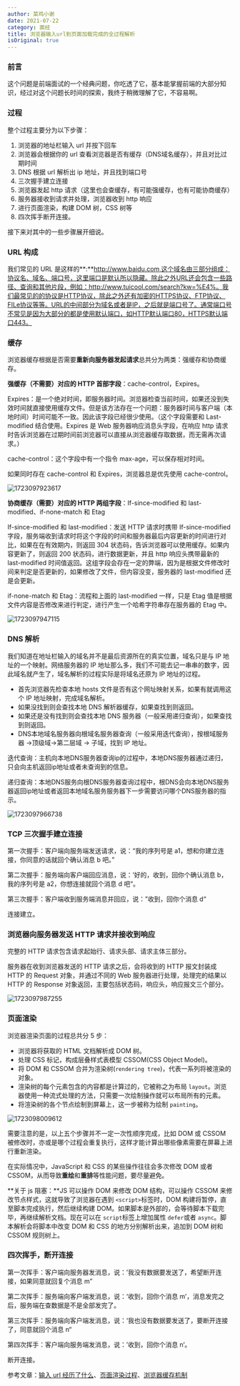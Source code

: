 ```yaml
---
author: 菜鸡小谢
date: 2021-07-22
category: 面经
title: 浏览器输入url到页面加载完成的全过程解析
isOriginal: true
---
```

### **前言**

这个问题是前端面试的一个经典问题，你吃透了它，基本能掌握前端的大部分知识，经过对这个问题长时间的探索，我终于稍微理解了它，不容易啊。

### **过程**

整个过程主要分为以下步骤：

1. 浏览器的地址栏输入 url 并按下回车
2. 浏览器会根据你的 url 查看浏览器是否有缓存（DNS域名缓存），并且对比过期时间
3. DNS 根据 url 解析出 ip 地址，并且找到端口号
4. 三次握手建立连接
5. 浏览器发起 http 请求（这里也会查缓存，有可能强缓存，也有可能协商缓存）
6. 服务器接收到请求并处理，浏览器收到 http 响应
7. 进行页面渲染，构建 DOM 树，CSS 树等
8. 四次挥手断开连接。

接下来对其中的一些步骤展开细说。

### **URL 构成**

 我们常见的 URL 是这样的**:**http://www.baidu.com,这个域名由三部分组成：协议名、域名、端口号，这里端口是默认所以隐藏。除此之外URL还会包含一些路径、查询和其他片段，例如：http://www.tuicool.com/search?kw=%E4%。我们最常见的的协议是HTTP协议，除此之外还有加密的HTTPS协议、FTP协议、FILe协议等等。URL的中间部分为域名或者是IP，之后就是端口号了。通常端口号不常见是因为大部分的都是使用默认端口，如HTTP默认端口80，HTTPS默认端口443。

### **缓存**

浏览器缓存根据是否需要**重新向服务器发起请求**总共分为两类：强缓存和协商缓存。

**强缓存（不需要）对应的 HTTP 首部字段**：cache-control，Expires。

 Expires：是一个绝对时间，即服务器时间。浏览器检查当前时间，如果还没到失效时间就直接使用缓存文件。但是该方法存在一个问题：服务器时间与客户端（本地时间）时间可能不一致。因此该字段已经很少使用。（这个字段需要和 Last-modified 结合使用。Expires 是 Web 服务器响应消息头字段，在响应 http 请求时告诉浏览器在过期时间前浏览器可以直接从浏览器缓存取数据，而无需再次请求。）

 cache-control：这个字段中有一个指令 max-age，可以保存相对时间。

 如果同时存在 cache-control 和 Expires，浏览器总是优先使用 cache-control。

![1723097923617](image/url/1723097923617.png)

**协商缓存（需要）对应的 HTTP 两组字段**：If-since-modified 和 last-modified、if-none-match 和 Etag

 If-since-modified 和 last-modified：发送 HTTP 请求时携带 If-since-modified 字段，服务端收到请求时将这个字段的时间和服务器最后内容更新的时间进行对比，如果在在有效期内，则返回 304 状态码，告诉浏览器可以使用缓存。如果内容更新了，则返回 200 状态码，进行数据更新，并且 http 响应头携带最新的 last-modified 时间值返回。这组字段会存在一定的弊端，因为是根据文件修改时间来判定是否更新的，如果修改了文件，但内容没变，服务器的 last-modified 还是会更新。

 if-none-match 和 Etag：流程和上面的 last-modified 一样，只是 Etag 值是根据文件内容是否修改来进行判定，进行产生一个哈希字符串存在服务器的 Etag 中。

![1723097947115](image/url/1723097947115.png)

### **DNS 解析**

我们知道在地址栏输入的域名并不是最后资源所在的真实位置，域名只是与 IP 地址的一个映射。网络服务器的 IP 地址那么多，我们不可能去记一串串的数字，因此域名就产生了，域名解析的过程实际是将域名还原为 IP 地址的过程。

- 首先浏览器先检查本地 hosts 文件是否有这个网址映射关系，如果有就调用这个 IP 地址映射，完成域名解析。
- 如果没找到则会查找本地 DNS 解析器缓存，如果查找到则返回。
- 如果还是没有找到则会查找本地 DNS 服务器（一般采用递归查询），如果查找到则返回。
- DNS本地域名服务器向根域名服务器查询（一般采用迭代查询），按根域服务器 ->顶级域->第二层域 → 子域，找到 IP 地址。

迭代查询：主机向本地DNS服务器查询ip的过程中，本地DNS服务器通过递归，只会向主机返回ip地址或者未查询到的信息。

递归查询：本地DNS服务向根DNS服务器查询过程中，根DNS会向本地DNS服务器返回ip地址或者返回本地域名服务服务器下一步需要访问哪个DNS服务器的指示。

![1723097966738](image/url/1723097966738.png)

### **TCP 三次握手建立连接**

第一次握手：客户端向服务端发送请求，说：“我的序列号是 a1，想和你建立连接，你同意的话就回个确认消息 b 吧。”

第二次握手：服务端向客户端回应消息，说：’好的，收到，回你个确认消息 b，我的序列号是 a2，你想连接就回个消息 d 吧“。

第三次握手：客户端收到服务端消息并回应，说：”收到，回你个消息 d“

连接建立。

### **浏览器向服务器发送 HTTP 请求并接收到响应**

完整的 HTTP 请求包含请求起始行、请求头部、请求主体三部分。

服务器在收到浏览器发送的 HTTP 请求之后，会将收到的 HTTP 报文封装成 HTTP 的 Request 对象，并通过不同的 Web 服务器进行处理，处理完的结果以 HTTP 的 Response 对象返回，主要包括状态码，响应头，响应报文三个部分。

![1723097987255](image/url/1723097987255.png)

### **页面渲染**

浏览器渲染页面的过程总共分 5 步：

- 浏览器将获取的 HTML 文档解析成 DOM 树。
- 处理 CSS 标记，构成层叠样式表模型 CSSOM(CSS Object Model)。
- 将 DOM 和 CSSOM 合并为渲染树(`rendering tree`)，代表一系列将被渲染的对象。
- 渲染树的每个元素包含的内容都是计算过的，它被称之为布局 `layout`。浏览器使用一种流式处理的方法，只需要一次绘制操作就可以布局所有的元素。
- 将渲染树的各个节点绘制到屏幕上，这一步被称为绘制 `painting`。

![1723098009612](image/url/1723098009612.png)

需要注意的是，以上五个步骤并不一定一次性顺序完成，比如 DOM 或 CSSOM 被修改时，亦或是哪个过程会重复执行，这样才能计算出哪些像素需要在屏幕上进行重新渲染。

在实际情况中，JavaScript 和 CSS 的某些操作往往会多次修改 DOM 或者 CSSOM，从而导致**重绘**和**重排**等性能问题，要尽量避免。

**关于 js 阻塞：**JS 可以操作 DOM 来修改 DOM 结构，可以操作 CSSOM 来修改节点样式，这就导致了浏览器在遇到 `<script>`标签时，DOM 构建将暂停，直至脚本完成执行，然后继续构建 DOM。如果脚本是外部的，会等待脚本下载完毕，再继续解析文档。现在可以在 `script`标签上增加属性 `defer`或者 `async`。脚本解析会将脚本中改变 DOM 和 CSS 的地方分别解析出来，追加到 DOM 树和 CSSOM 规则树上。

### **四次挥手，断开连接**

第一次挥手：客户端向服务器发消息，说：’我没有数据要发送了，希望断开连接，如果同意就回复个消息 m”

第二次挥手：服务端向客户端发消息，说：‘收到，回你个消息 m’，消息发完之后，服务端在查数据是不是全部发完了。

第三次挥手：服务端向客户端发消息，说：‘我也没有数据要发送了，要断开连接了，同意就回个消息 n“

第四次挥手：客户端向服务端发消息，说：’收到，回你个消息 n‘。

断开连接。

参考文章：[输入 url 经历了什么](https://www.cnblogs.com/liutianzeng/p/10456865.html)、[页面渲染过程](https://blog.csdn.net/weixin_39307273/article/details/104918716)、[浏览器缓存机制](https://juejin.cn/post/6844903593275817998)
